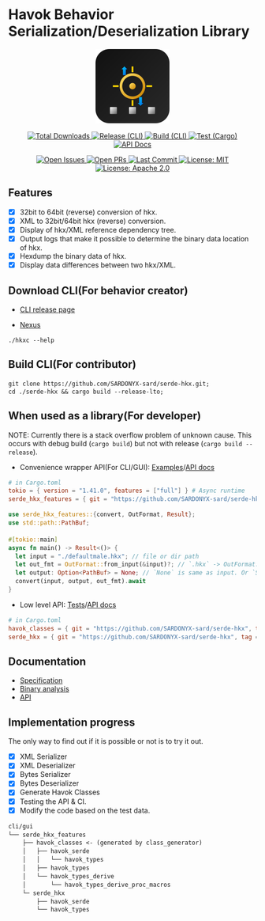 # Havok Behavior Serialization/Deserialization Library

<div align="center">
  <a href="https://github.com/SARDONYX-sard/serde-hkx/releases/latest">
    <img src="./crates/cli/assets/icon.svg" alt="serde hkx logo" width="150" height="150" />
  </a>

  <!-- Release & Build Badges -->
  <p>
    <a href="https://github.com/SARDONYX-sard/serde-hkx/releases">
      <img src="https://img.shields.io/github/downloads/SARDONYX-sard/serde-hkx/total?style=flat-square" alt="Total Downloads">
    </a>
    <a href="https://github.com/SARDONYX-sard/serde-hkx/actions/workflows/release-cli.yaml">
      <img src="https://github.com/SARDONYX-sard/serde-hkx/actions/workflows/release-cli.yaml/badge.svg?style=flat-square" alt="Release (CLI)">
    </a>
    <a href="https://github.com/SARDONYX-sard/serde-hkx/actions/workflows/build-cli.yaml">
      <img src="https://github.com/SARDONYX-sard/serde-hkx/actions/workflows/build-cli.yaml/badge.svg?style=flat-square" alt="Build (CLI)">
    </a>
    <a href="https://github.com/SARDONYX-sard/serde-hkx/actions/workflows/test.yaml">
      <img src="https://github.com/SARDONYX-sard/serde-hkx/actions/workflows/test.yaml/badge.svg?style=flat-square" alt="Test (Cargo)">
    </a>
    <a href="https://serde-hkx-api.netlify.app/serde_hkx_features">
      <img src="https://api.netlify.com/api/v1/badges/5f3f47f7-b22b-4d0d-b914-dd697b444858/deploy-status" alt="API Docs">
    </a>
  </p>

  <!-- License & Meta Badges -->
  <p>
    <a href="https://github.com/SARDONYX-sard/serde-hkx/issues">
      <img src="https://img.shields.io/github/issues/SARDONYX-sard/serde-hkx?style=flat-square" alt="Open Issues">
    </a>
    <a href="https://github.com/SARDONYX-sard/serde-hkx/pulls">
      <img src="https://img.shields.io/github/issues-pr/SARDONYX-sard/serde-hkx?style=flat-square" alt="Open PRs">
    </a>
    <a href="https://github.com/SARDONYX-sard/serde-hkx/commits/main">
      <img src="https://img.shields.io/github/last-commit/SARDONYX-sard/serde-hkx?style=flat-square" alt="Last Commit">
    </a>
    <a href="https://opensource.org/licenses/MIT">
      <img src="https://img.shields.io/badge/License-MIT-yellow.svg?style=flat-square" alt="License: MIT">
    </a>
    <a href="https://opensource.org/licenses/Apache-2.0">
      <img src="https://img.shields.io/badge/License-Apache_2.0-blue.svg?style=flat-square" alt="License: Apache 2.0">
    </a>
  </p>
</div>

## Features

- [x] 32bit to 64bit (reverse) conversion of hkx.
- [x] XML to 32bit/64bit hkx (reverse) conversion.
- [x] Display of hkx/XML reference dependency tree.
- [x] Output logs that make it possible to determine the binary data location of hkx.
- [x] Hexdump the binary data of hkx.
- [x] Display data differences between two hkx/XML.

## Download CLI(For behavior creator)

- [CLI release page](https://github.com/SARDONYX-sard/serde-hkx/releases)

- [Nexus](https://www.nexusmods.com/skyrimspecialedition/mods/126214/?tab=files)

```shell
./hkxc --help
```

## Build CLI(For contributor)

```shell
git clone https://github.com/SARDONYX-sard/serde-hkx.git;
cd ./serde-hkx && cargo build --release-lto;
```

## When used as a library(For developer)

NOTE: Currently there is a stack overflow problem of unknown cause.
This occurs with debug build (`cargo build`) but not with release (`cargo build --release`).

- Convenience wrapper API(For CLI/GUI):
  [Examples](./crates/cli/src/args/mod.rs)/[API docs](https://serde-hkx-api.netlify.app/serde_hkx_features/)

```toml
# in Cargo.toml
tokio = { version = "1.41.0", features = ["full"] } # Async runtime
serde_hkx_features = { git = "https://github.com/SARDONYX-sard/serde-hkx", tag = "0.7.0" }
```

<!--
no_run + rust syntax highlighting
- ref: https://www.reddit.com/r/rust/comments/pl589v/how_to_ignore_code_blocks_in_readme_with_doc/
-->

```rust ,no_run
use serde_hkx_features::{convert, OutFormat, Result};
use std::path::PathBuf;

#[tokio::main]
async fn main() -> Result<()> {
  let input = "./defaultmale.hkx"; // file or dir path
  let out_fmt = OutFormat::from_input(&input)?; // `.hkx` -> OutFormat::Xml, `.xml` -> OutFormat::Amd64
  let output: Option<PathBuf> = None; // `None` is same as input. Or `Some("./output/defaultmale.xml".into())`
  convert(input, output, out_fmt).await
}
```

- Low level API:
  [Tests](./serde_hkx/src/tests/verify.rs)/[API docs](https://serde-hkx-api.netlify.app/serde_hkx/)

```toml
# in Cargo.toml
havok_classes = { git = "https://github.com/SARDONYX-sard/serde-hkx", tag = "0.7.0" }
serde_hkx = { git = "https://github.com/SARDONYX-sard/serde-hkx", tag = "0.7.0" }
```

## Documentation

- [Specification](./docs/specification/hkx_binary_format.md)
- [Binary analysis](./docs/handson_hex_dump/defaultmale/readme.md)
- [API](https://serde-hkx-api.netlify.app/serde_hkx/)

## Implementation progress

The only way to find out if it is possible or not is to try it out.

- [x] XML Serializer
- [x] XML Deserializer
- [x] Bytes Serializer
- [x] Bytes Deserializer
- [x] Generate Havok Classes
- [x] Testing the API & CI.
- [x] Modify the code based on the test data.

```txt
cli/gui
└── serde_hkx_features
    ├── havok_classes <- (generated by class_generator)
    │   ├── havok_serde
    │   │   └── havok_types
    │   ├── havok_types
    │   └── havok_types_derive
    │       └── havok_types_derive_proc_macros
    └─ serde_hkx
        ├── havok_serde
        └── havok_types
```
